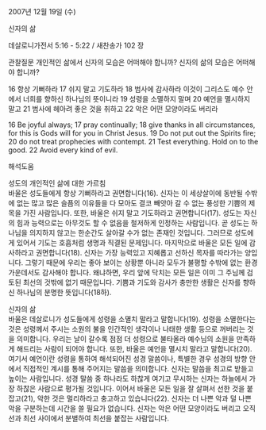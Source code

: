 2007년 12월 19일 (수)

신자의 삶



데살로니가전서 5:16 - 5:22 / 새찬송가 102 장


관찰질문
개인적인 삶에서 신자의 모습은 어떠해야 합니까? 
신자의 삶의 모습은 어떠해야 합니까?

16 항상 기뻐하라 17 쉬지 말고 기도하라 18 범사에 감사하라 이것이 그리스도 예수 안에서 너희를 향하신 하나님의 뜻이니라 19 성령을 소멸하지 말며 20 예언을 멸시하지 말고 21 범사에 헤아려 좋은 것을 취하고 
22 악은 어떤 모양이라도 버리라  


16 Be joyful always; 17 pray continually; 18 give thanks in all circumstances, for this is Gods will for you in Christ Jesus. 19 Do not put out the Spirits fire; 20 do not treat prophecies with contempt. 21 Test everything. Hold on to the good. 22 Avoid every kind of evil.

해석도움





성도의 개인적인 삶에 대한 가르침  
바울은 성도들에게 항상 기뻐하라고 권면합니다(16). 신자는 이 세상살이에 동반될 수밖에 없는 많고 많은 슬픔의 이유들을 다 모아도 결코 빼앗아 갈 수 없는 풍성한 기쁨의 제목을 가진 사람입니다. 또한, 바울은 쉬지 말고 기도하라고 권면합니다(17). 성도는 자신의 힘과 능력으로는 아무것도 할 수 없음을 철저하게 인정하는 사람입니다. 곧 성도는 하나님을 의지하지 않고는 한순간도 살아갈 수가 없는 존재인 것입니다. 그러므로 성도에게 있어서 기도는 호흡처럼 생명과 직결된 문제입니다. 마지막으로 바울은 모든 일에 감사하라고 권면합니다(18). 신자는 가장 능력있고 지혜롭고 선하신 목자를 따라가는 양입니다. 그렇기 때문에 우리는 좋아 보이는 상황뿐 아니라 모두가 불평할 수밖에 없는 환경 가운데서도 감사해야 합니다. 왜냐하면, 우리 앞에 닥치는 모든 일은 이미 그 주님께 검토된 최선의 것밖에 없기 때문입니다. 기쁨과 기도와 감사가 충만한 생활은 신자를 향하신 하나님의 분명한 뜻입니다(18하).      

신자의 삶  
바울은 데살로니가 성도들에게 성령을 소멸치 말라고 말합니다(19). 성령을 소멸한다는 것은 성령께서 주시는 소원의 불을 인간적인 생각이나 나태한 생활 등으로 꺼버리는 것을 의미합니다. 우리는 날이 갈수록 점점 더 성령으로 불타올라 예수님의 소원을 만족하게 해드리는 사람이 되어야 합니다. 또한, 바울은 예언을 멸시치 말라고 말합니다(20). 여기서 예언이란 성령을 통하여 해석되어진 성경 말씀이나, 특별한 경우 성경의 방향 안에서 직접적인 계시를 통해 주어지는 말씀을 의미합니다. 신자는 말씀을 최고로 받들고 높이는 사람입니다. 성경 말씀 중 하나라도 하찮게 여기고 무시하는 신자는 하늘에서 가장 하찮은 사람으로 평가될 것입니다. 이어서 바울은 모든 일을 잘 살펴서 선한 것을 붙잡고(21), 악한 것은 멀리하라고 충고하고 있습니다(22). 신자는 더 나쁜 악과 덜 나쁜 악을 구분하는데 시간을 쓸 필요가 없습니다. 신자는 악은 어떤 모양이라도 버리고 오직 선과 최선 사이에서 분별하여 최선을 붙잡는 사람입니다.
